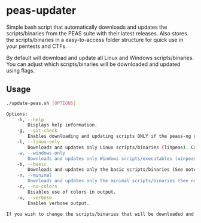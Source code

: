 # peas-updater

Simple bash script that automatically downloads and updates the scripts/binaries from the PEAS suite with their latest releases. Also stores the scripts/binaries in a easy-to-access folder structure for quick use in your pentests and CTFs.

By default will download and update all Linux and Windows scripts/binaries. You can adjust which scripts/binaries will be downloaded and updated using flags.

## Usage  

```bash
./update-peas.sh [OPTIONS]

Options:
	-h, --help
		Displays help information.
	-g, --git-check
		Enables downloading and updating scripts ONLY if the peass-ng git repo has been updated since the last time this bash script was run. Requires git. 
	-l, --linux-only
		Downloads and updates only Linux scripts/binaries (linpeas). Can't be used in conjuction with -w or --windows-only.
	-w, --windows-only
		Downloads and updates only Windows scripts/executables (winpeas). Can't be used in conjuction with -l or --linux-only.
	-b, --basic
		Downloads and updates only the basic scripts/binaries (See note below). Can't be used in conjuction with -m or --minimal.
	-m, --minimal
		Downloads and updates only the minimal scripts/binaries (See note below). Can't be used in conjuction with -b or --basic.
	-c, --no-colors
		Disables use of colors in output.
	-v, --verbose
		Enables verbose output.

If you wish to change the scripts/binaries that will be downloaded and updated if basic or minimal modes are enabled, then change the corresponding arrays in the first lines of the code.
```
